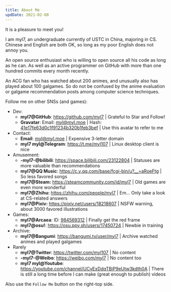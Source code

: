 ```yaml
---
title: About Me
updDate: 2021-02-08
---
```


It is a pleasure to meet you!

I am myl7, an undergraduate currently of USTC in China, majoring in CS.
Chinese and English are both OK, so long as my poor English does not annoy you.

An open source enthusiast who is willing to open source all his code as long as he can.
As well as an active programmer on GitHub with more than one hundred commits every month recently.

An ACG fan who has watched about 200 animes, and unusually also has played about 100 galgames.
So do not be confused by the anime evaluation or galgame recommendation posts among computer science techniques.

Follow me on other SNSs (and games):

- Dev:
    - **myl7@GitHub**: <https://github.com/myl7> | Grateful to Star and Follow!
    - **Gravatar**: Email: [myl@myl.moe](https://www.gravatar.com/avatar/41e17fe63d0c1f91234b320b1feb3bef?s=300) | Hash: [41e17fe63d0c1f91234b320b1feb3bef](https://www.gravatar.com/avatar/41e17fe63d0c1f91234b320b1feb3bef?s=300) | Use this avatar to refer to me
- Contact:
    - **Email**: [myl@myl.moe](mailto:myl@myl.moe) | Expensive 3-letter domain
    - **myl7 myl@Telegram**: <https://t.me/myl107> | Linux desktop client is nice
- Amusement:
    - **-myl7-@bilibili**: <https://space.bilibili.com/23122804> | Statuses are more valuable than recommendations
    - **myl7@QQ Music**: <https://c.y.qq.com/base/fcgi-bin/u?__=aRoeFtg> | So less favored songs
    - **myl7@Steam:** <https://steamcommunity.com/id/myl7> | Old games are even more wonderful
    - **myl7@Zhihu:** <https://zhihu.com/people/myl7> | Em... Only take a look at CS-related answers
    - **myl7@Pixiv:** <https://pixiv.net/users/18218607> | NSFW warning, about 3000 favored illustrations
- Games:
    - **myl7@Arcaea**: ID: [984569312](/pages/arcaea) | Finally get the red frame
    - **myl7@osu!**: <https://osu.ppy.sh/users/17450724> | Newbie in training
- Archive:
    - **myl7@Bangumi**: <https://bangumi.tv/user/myl7> | Archive watched animes and played galgames
- Rarely
    - **myl7@Twitter**: <https://twitter.com/myl107> | No content
    - **-myl7-@Weibo**: <https://weibo.com/myl7> | No content too
    - **myl7 myl@Youtube**: <https://youtube.com/channel/UCvExDdqTBiP9eUtw3kdth0A> | There is still a long time before I can make (great enough to publish) videos

Also use the `Follow Me` button on the right-top side.
